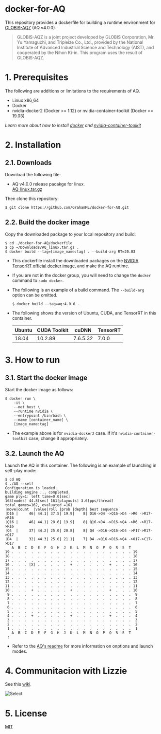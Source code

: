 # docker-for-AQ
This repository provides a dockerfile for building a runtime environment for [GLOBIS-AQZ](https://github.com/ymgaq/AQ) (AQ v4.0.0).

>GLOBIS-AQZ is a joint project developed by GLOBIS Corporation, Mr. Yu Yamaguchi, and Tripleize Co., Ltd., provided by the National Institute of Advanced Industrial Science and Technology (AIST), and cooperated by the Nihon Ki-in. This program uses the result of GLOBIS-AQZ.

# 1. Prerequisites  
The following are additions or limitations to the requirements of AQ. 
+ Linux x86_64
+ Docker
+ nvidia-docker2 (Docker >= 1.12) or nvidia-container-toolkit (Docker >= 19.03)  

_Learn more about how to install [docker](https://github.com/Microsoft/MMdnn/blob/master/docs/InstallDockerCE.md) and [nvidia-container-toolkit](https://github.com/NVIDIA/nvidia-docker#quickstart)_

# 2. Installation
## 2.1. Downloads
Download the following file:
+ AQ v4.0.0 release pacakge for linux.  
[AQ_linux.tar.gz](https://github.com/ymgaq/AQ/releases/download/v4.0.0/AQ_linux.tar.gz)

Then clone this repository:  
```console
$ git clone https://github.com/GrahamML/docker-for-AQ.git
```
## 2.2. Build the docker image
Copy the downloaded package to your local repository and build:  

```console
$ cd ./docker-for-AQ/dockerfile
$ cp ~/Downloads/AQ_linux.tar.gz .
$ docker build --tag=[image_name:tag] . --build-arg RT=20.03
```  
+ This dockerfile install the downloaded packages on the [NVIDIA TensorRT official docker image](https://docs.nvidia.com/deeplearning/tensorrt/container-release-notes/running.html#running), and make the AQ runtime.  
+ If you are not in the docker group, you will need to change the `docker` command to `sudo docker`.
+ The following is an example of a build command. The `--build-arg` option can be omitted.  
    ```
    $ docker build --tag=aq:4.0.0 . 
    ```
+ The following shows the version of Ubuntu, CUDA, and TensorRT in this container. 

    | Ubuntu | CUDA Toolkit  | cuDNN    | TensorRT     |
    |--------|---------------|----------|--------------|
    | 18.04  | 10.2.89       | 7.6.5.32 | 7.0.0        |

# 3. How to run
## 3.1. Start the docker image
Start the docker image as follows:  
```console
$ docker run \
    -it \
    --net host \
    --runtime nvidia \
    --entrypoint /bin/bash \
    --name [container_name] \
    [image_name:tag]
```  
+ The example above is for `nvidia-docker2` case. If it's `nvidia-container-toolkit` case, change it appropriately. 
## 3.2. Launch the AQ
Launch the AQ in this container.  The following is an example of launching in self-play mode:
```console
$ cd AQ
$ ./AQ --self
Configuration is loaded.
building engine ... completed.
game ply=1: left time=0.0[sec]
163[nodes] 44.8[sec] 161[playouts] 3.6[pps/thread]
total games=162, evaluated =161
|move|count  |value|roll |prob |depth| best sequence
|D16 |     46| 44.1| 37.5| 19.9|    8| D16->Q4 ->Q16->D4 ->R6 ->R17->R16
|Q16 |     46| 44.1| 28.6| 19.9|    8| Q16->D4 ->D16->Q4 ->R6 ->R17->R16
|Q4  |     37| 44.2| 25.0| 20.8|    8| Q4 ->D16->Q16->D4 ->F17->R17->Q17
|D4  |     32| 44.3| 25.0| 21.1|    7| D4 ->Q16->D16->Q4 ->O17->C17->D17
   A  B  C  D  E  F  G  H  J  K  L  M  N  O  P  Q  R  S  T 
19 .  .  .  .  .  .  .  .  .  .  .  .  .  .  .  .  .  .  . 19
18 .  .  .  .  .  .  .  .  .  .  .  .  .  .  .  .  .  .  . 18
17 .  .  .  .  .  .  .  .  .  .  .  .  .  .  .  .  .  .  . 17
16 .  .  . [X] .  .  .  .  .  +  .  .  .  .  .  +  .  .  . 16
15 .  .  .  .  .  .  .  .  .  .  .  .  .  .  .  .  .  .  . 15
14 .  .  .  .  .  .  .  .  .  .  .  .  .  .  .  .  .  .  . 14
13 .  .  .  .  .  .  .  .  .  .  .  .  .  .  .  .  .  .  . 13
12 .  .  .  .  .  .  .  .  .  .  .  .  .  .  .  .  .  .  . 12
11 .  .  .  .  .  .  .  .  .  .  .  .  .  .  .  .  .  .  . 11
10 .  .  .  +  .  .  .  .  .  +  .  .  .  .  .  +  .  .  . 10
 9 .  .  .  .  .  .  .  .  .  .  .  .  .  .  .  .  .  .  .  9
 8 .  .  .  .  .  .  .  .  .  .  .  .  .  .  .  .  .  .  .  8
 7 .  .  .  .  .  .  .  .  .  .  .  .  .  .  .  .  .  .  .  7
 6 .  .  .  .  .  .  .  .  .  .  .  .  .  .  .  .  .  .  .  6
 5 .  .  .  .  .  .  .  .  .  .  .  .  .  .  .  .  .  .  .  5
 4 .  .  .  +  .  .  .  .  .  +  .  .  .  .  .  +  .  .  .  4
 3 .  .  .  .  .  .  .  .  .  .  .  .  .  .  .  .  .  .  .  3
 2 .  .  .  .  .  .  .  .  .  .  .  .  .  .  .  .  .  .  .  2
 1 .  .  .  .  .  .  .  .  .  .  .  .  .  .  .  .  .  .  .  1
   A  B  C  D  E  F  G  H  J  K  L  M  N  O  P  Q  R  S  T 
 :
```  
+ Refer to the [AQ's readme](https://github.com/ymgaq/AQ) for more information on onptions and launch modes.

# 4. Communitacion with Lizzie  
See this [wiki](https://github.com/GrahamML/docker_for_AQ/wiki/Communitacion-with-Lizzie).  

![Select](https://github.com/GrahamML/docker_for_AQ/wiki/images/Communitacion-with-Lizzie/Fig8.png)

# 5. License  
[MIT](https://github.com/GrahamML/docker_for_AQ/blob/master/LICENSE)
